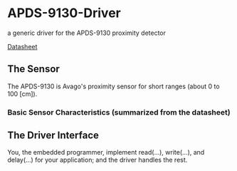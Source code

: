 APDS-9130-Driver
=============

a generic driver for the APDS-9130 proximity detector

[Datasheet](http://www.avagotech.com/docs/AV02-3425EN)

## The Sensor
The APDS-9130 is Avago's proximity sensor for short ranges (about 0 to 100 [cm]).

### Basic Sensor Characteristics (summarized from the datasheet)

## The Driver Interface
You, the embedded programmer, implement read(...), write(...), and delay(...) for your application; and the driver handles the rest.


